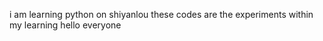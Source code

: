 i am learning python on shiyanlou
these codes are the experiments within my learning
hello everyone
